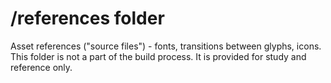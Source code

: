# /references folder

Asset references ("source files") - fonts, transitions between glyphs, icons.
This folder is not a part of the build process. It is provided for study and reference only.
